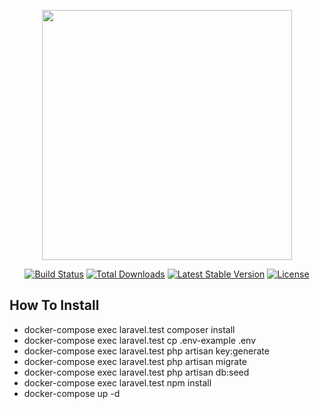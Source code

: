 <p align="center"><a href="https://laravel.com" target="_blank"><img src="https://raw.githubusercontent.com/laravel/art/master/logo-lockup/5%20SVG/2%20CMYK/1%20Full%20Color/laravel-logolockup-cmyk-red.svg" width="400"></a></p>

<p align="center">
<a href="https://travis-ci.org/laravel/framework"><img src="https://travis-ci.org/laravel/framework.svg" alt="Build Status"></a>
<a href="https://packagist.org/packages/laravel/framework"><img src="https://img.shields.io/packagist/dt/laravel/framework" alt="Total Downloads"></a>
<a href="https://packagist.org/packages/laravel/framework"><img src="https://img.shields.io/packagist/v/laravel/framework" alt="Latest Stable Version"></a>
<a href="https://packagist.org/packages/laravel/framework"><img src="https://img.shields.io/packagist/l/laravel/framework" alt="License"></a>
</p>

## How To Install
<ul>
    <li>docker-compose exec laravel.test composer install</li>
    <li>docker-compose exec laravel.test cp .env-example .env</li>
    <li>docker-compose exec laravel.test php artisan key:generate</li>
    <li>docker-compose exec laravel.test php artisan migrate</li>
    <li>docker-compose exec laravel.test php artisan db:seed</li>
    <li>docker-compose exec laravel.test npm install</li>
    <li>docker-compose up -d</li>
</ul>


